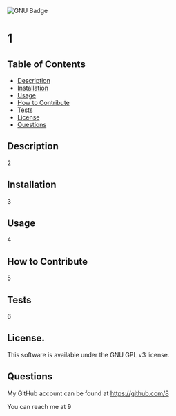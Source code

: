 ![GNU Badge](https://img.shields.io/badge/License-GPL_3-blue.svg?style=for-the-badge)
# 1
## Table of Contents 
 - [Description](#description) 
 - [Installation](#installation) 
 - [Usage](#usage) 
 - [How to Contribute](#how-to-contribute) 
 - [Tests](#tests) 
 - [License](#license) 
 - [Questions](#questions)
## Description 
 2
## Installation 
 3
## Usage 
 4
## How to Contribute 
 5
## Tests 
 6
## License.  
This software is available under the GNU GPL v3 license.
## Questions 
My GitHub account can be found at https://github.com/8 

You can reach me at 9